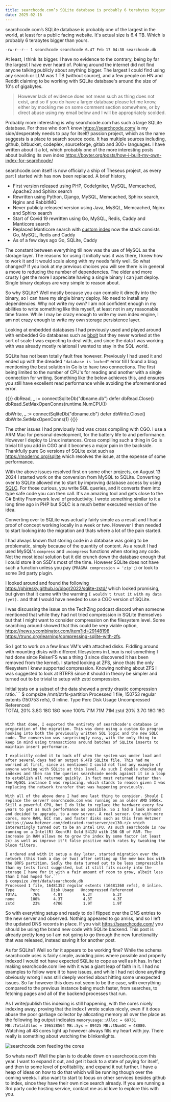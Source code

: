 ```yaml
---
title: searchcode.com’s SQLite database is probably 6 terabytes bigger than yours
date: 2025-02-16
---
```


searchcode.com’s SQLite database is probably one of the largest in the world, at least for a public facing website. It's actual size is 6.4 TB. Which is probably 6 terabytes bigger than yours.

    -rw-r--r-- 1 searchcode searchcode 6.4T Feb 17 04:30 searchcode.db

At least, I think its bigger. I have no evidence to the contrary, being by far the largest I have ever heard of. Poking around the internet did not find anyone talking publicly about anything bigger. The largest I could find using any search or LLM was 1 TB (without source), and a few people on HN and Reddit claiming to be working with SQLite database's around the size of 10's of gigabytes.

> However lack of evidence does not mean such as thing does not exist, and so if you do have a larger database please let me know, either by mocking me on some comment section somewhere, or by direct abuse using my email below and I will be appropriately scolded.

Probably more interesting is why searchcode.com has such a large SQLite database. For those who don't know <https://searchcode.com/> is my side/desperately needs to pay for itself/ passion project, which as the name suggests is a place to search source code. It has multiple sources including, github, bitbucket, codeplex, sourceforge, gitlab and 300+ languages. I have written about it a lot, which probably one of the more interesting posts about building its own index <https://boyter.org/posts/how-i-built-my-own-index-for-searchcode/>

searchcode.com itself is now officially a ship of Theseus project, as every part I started with has now been replaced. A brief history,

- First version released using PHP, CodeIgniter, MySQL, Memcached, Apache2 and Sphinx search
- Rewritten using Python, Django, MySQL, Memcached, Sphinx search, Nginx and RabbitMQ
- Never publicly released version using Java, MySQL, Memcached, Nginx and Sphinx search
- Start of Covid 19 rewritten using Go, MySQL, Redis, Caddy and Manticore search
- Replaced Manticore search with [custom index](https://boyter.org/posts/how-i-built-my-own-index-for-searchcode/) now the stack consists Go, MySQL, Redis and Caddy
- As of a few days ago Go, SQLite, Caddy

The constant between everything till now was the use of MySQL as the storage layer. The reasons for using it initially was it was there, I knew how to work it and it would scale along with my needs fairly well. So what changed? If you look at my previous choices you will see there is in general a move to reducing the number of dependencies. The older and more crusty I get the more I appreciate having a single binary I can just deploy. Single binary deploys are very simple to reason about.

So why SQLite? Well mostly because you can compile it directly into the binary, so I can have my single binary deploy. No need to install any dependencies. Why not write my own? I am not confident enough in my abilities to write something like this myself, at least not in any reasonable time frame. While I may be crazy enough to write my own index engine, I am not crazy enough to write my own storage persistence layer.

Looking at embedded databases I had previously used and played around with embedded Go databases such as [bbolt](https://github.com/etcd-io/bbolt) but they never worked at the sort of scale I was expecting to deal with, and since the data I was working with was already mostly relational I wanted to stay in the SQL world.

SQLite has not been totally fault free however. Previously I had used it and ended up with the dreaded `"database is locked"` error till I found a blog mentioning the best solution in Go is to have two connections. The first being limited to the number of CPU's for reading and another with a single connection for writing. Something like the below achieves this, and ensures you still have excellent read performance while avoiding the aforementioned error.

{{<highlight go>}}
dbRead, _ := connectSqliteDb("dbname.db")
defer dbRead.Close()
dbRead.SetMaxOpenConns(runtime.NumCPU())

dbWrite, _ := connectSqliteDb("dbname.db")
defer dbWrite.Close()
dbWrite.SetMaxOpenConns(1)
{{</highlight>}}

The other issues I had previously had was cross compiling with CGO. I use a ARM Mac for personal development, for the battery life to and performance. However I deploy to Linux instances. Cross compiling such a thing in Go is trivial till you add in CGO and it becomes a major pain in the backside. Thankfully pure Go versions of SQLite exist such as <https://modernc.org/sqlite> which resolves the issue, at the expense of some performance.

With the above issues resolved first on some other projects, on August 13 2024 I started work on the conversion from MySQL to SQLite. Converting over to SQLite allowed me to start by improving database access by using [SQLC](https://sqlc.dev/). For those curious, you write SQL queries, and it converts them into type safe code you can then call. It's an amazing tool and gets close to the C# Entity Framework level of productivity. I wrote something similar to it a long time ago in PHP but SQLC is a much better executed version of the idea.

Converting over to SQLite was actually fairly simple as a result and I had a proof of concept working locally in a week or two. However I then needed to start looking into the migration and thats where a lot of the pain started.

I had always known that storing code in a database was going to be problematic, simply because of the quantity of content. As a result I had used MySQL's `compress` and `uncompress` functions when storing any code. Not the most ideal solution but it did crunch down the database enough that I could store it on SSD's most of the time. However SQLite does not have such a function unless you pay (`PRAGMA compression = 'zip';`) or look to some 3rd party plugin.

I looked around and found the following <https://phiresky.github.io/blog/2022/sqlite-zstd/> which looked promising, but given that it came with the warning `I wouldn't trust it with my data (yet).` and that I would have needed to use a CGO version of SQLite.

I was discussing the issue on the TechZing podcast discord when someone mentioned that while they had not tried compression in SQLite themselves but that I might want to consider compression on the filesystem level. Some searching around showed that this could be very viable option, <https://news.ycombinator.com/item?id=29148198> <https://trunc.org/learning/compressing-sqlite-with-zfs>.

So I got to work on a few linux VM's with attached disks. Fiddling around with mounting disks with different filesystems in Linux is not something I had done since ReiserFS was a thing (I since discovered it has been removed from the kernel). I started looking at ZFS, since thats the only filesystem I knew supported compression. Knowing nothing about ZFS I was suggested to look at BTRFS since it should in theory be simpler and turned out to be trivial to setup with zstd compression.

Initial tests on a subset of the data showed a pretty drastic compression ratio.```
$ compsize /mnt/btrfs-partition
Processed 1 file, 150753 regular extents (150753 refs), 0 inline.
Type       Perc     Disk Usage   Uncompressed Referenced  
TOTAL       20%      3.8G          18G          18G
none       100%       71M          71M          71M
zstd        20%      3.7G          18G          18G  

```

With that done, I exported the entirety of searchcode's database in preparation of the migration. This was done using a custom Go program hooking into both the previously written SQL logic and the new SQLC code. The conversion was surprisingly easy, with the only thing to keep in mind using transactions around batches of SQLite inserts to maintain insert performance.

I explicitly coded it to back off when the system was under load and after several days had an output 6.4TB SQLite file. This had me worried at first, since as mentioned I could not find any example of anyone working with SQLite at this level. As such I double checked my indexes and then ran the queries searchcode needs against it in a loop to establish all returned quickly. In fact most returned faster than the MySQL instance I was replacing, which stands to reason given I was replacing the network transfer that was happening previously.

With all of the above done I had one last thing to consider. Should I replace the server? searchcode.com was running on an older AMD 5950x. Still a powerful CPU, but I do like to replace the hardware every few years to get as much performance as possible. So I had a look around and decided to upgrade, to a new server. A real server. One with more cores, more RAM, ECC ram, and faster disks such as this from Hetzner <https://www.hetzner.com/dedicated-rootserver/ex130-r/> which interestingly turned out to be an Intel CPU. As such searchcode is now running on a Intel(R) Xeon(R) Gold 5412U with 256 GB of RAM. The increase in RAM allows me to grow the index by some factor (at least 2x) as well as improve it't false positive match rates by tweaking the bloom filters.

I ordered and with it setup a day later, started migration over the network (this took a day or two) after setting up the new box box with the BRFS partition. Sadly the data turned out to be less compressible than my tests first suggested, but it still fits nicely into the storage I have for it with a fair amount of room to grow, albeit less than I had hoped for.```
$ compsize /mnt/data/searchcode.db
Processed 1 file, 16481352 regular extents (16481360 refs), 0 inline.
Type       Perc     Disk Usage   Uncompressed Referenced  
TOTAL       76%      4.8T         6.3T         6.3T       
none       100%      4.3T         4.3T         4.3T       
zstd        23%      470G         1.9T         1.9T       
```

So with everything setup and ready to do I flipped over the DNS entries to the new server and observed. Nothing appeared to go amiss, and so I left the updated DNS records in place. If you visit <https://searchcode.com/> you should be using the brand new code with SQLite backend. This post is already pretty long so I am not going to go through the new functionality that was released, instead saving it for another post.

As for SQLite? Well so far it appears to be working fine? While the schema searchcode uses is fairly simple, avoiding joins where possible and properly indexed I would not have expected SQLite to cope as well as it has. In fact making searchcode.com live with it was a giant leap of faith in it. I had no examples to follow were it to have issues, and while I had not done anything obviously wrong I was still deeply worried about hitting some unexpected issues. So far however this does not seem to be the case, with everything compared to the previous instance being much faster, from searches, to fetching pages and all of the backend processes that run.

As I write/publish this indexing is still happening, with the cores nicely indexing away, proving that the index I wrote scales nicely, even if it does abuse the poor garbage collector by allocating memory all over the place as the following log output indicates `memoryusage::Alloc = 69731 MB::TotalAlloc = 196538564 MB::Sys = 89425 MB::tNumGC = 48080`. Watching all 48 cores light up however always fills my heart with joy. There really is something about watching the blinkenlights.

![searchcode.com feeding the cores](/static/sqlite/moar_cores.png)

So whats next? Well the plan is to double down on searchcode.com this year. I want to expand it out, and get it back to a state of paying for itself, and then to some level of profitability, and expand it out further. I have a heap of ideas on how to do that which will be running though over the coming weeks. I also want to start to focus on other services besides github to index, since they have their own nice search already. If you are running a 3rd party code hosting service, contact me as id love to explore this with you.
